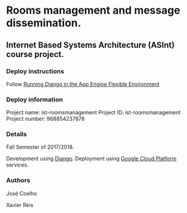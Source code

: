 # Rooms management and message dissemination.

## Internet Based Systems Architecture (ASInt) course project.

### Deploy instructions
Follow [Running Django in the App Engine Flexible Environment]

### Deploy information
Project name: ist-roomsmanagement
Project ID: ist-roomsmanagement
Project number: 968854237878

### Details
Fall Semester of 2017/2018.

Development using [Django].
Deployment using [Google Cloud Platform] services.

### Authors
José Coelho

Xavier Reis


   [Running Django in the App Engine Flexible Environment]: <https://cloud.google.com/python/django/flexible-environment?hl=en/>
   [Django]: <https://www.djangoproject.com/>
   [Google Cloud Platform]: <https://cloud.google.com/>
